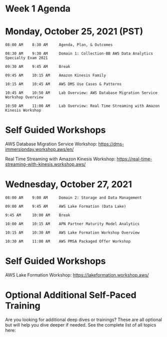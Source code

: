 # Week 1 Agenda


 # Monday, October 25, 2021	(PST)
	08:00 AM	8:30 AM		Agenda, Plan, & Outcomes
 
	08:30 AM	9:30 AM		Domain 1: Collection-BB AWS Data Analytics Specialty Exam 2021
 
 	09:30 AM	9:45 AM		Break
 
 	09:45 AM	10:15 AM	Amazon Kinesis Family
 
 	10:15 AM	10:45 AM	AWS DMS Use Cases & Patterns
 
 	10:45 AM	10:50 AM	Lab Overview: AWS Database Migration Service Workshop Overview
 
 	10:50 AM	11:00 AM	Lab Overview: Real Time Streaming with Amazon Kinesis Workshop
 

# Self Guided Workshops

AWS Database Migration Service Workshop: https://dms-immersionday.workshop.aws/en/

Real Time Streaming with Amazon Kinesis Workshop: https://real-time-streaming-with-kinesis.workshop.aws/


# Wednesday, October 27, 2021
	08:00 AM	9:00 AM		Domain 2: Storage and Data Management
 
	09:00 AM	9:45 AM		AWS Lake Formation (Data Lake)
 
	9:45 AM		10:00 AM	Break
 
	10:00 AM	10:15 AM	APN Partner Maturity Model Analytics
 
	10:15 AM	10:30 AM	AWS Lake Formation Workshop Overview
 
	10:30 AM	11:00 AM	AWS PMSA Packaged Offer Workshop
 
# Self Guided Workshops

AWS Lake Formation Workshop: https://lakeformation.workshop.aws/



# Optional Additional Self-Paced Training

Are you looking for additional deep dives or trainings? These are all optional but will help you dive deeper if needed.
See the complete list of all topics here: 

